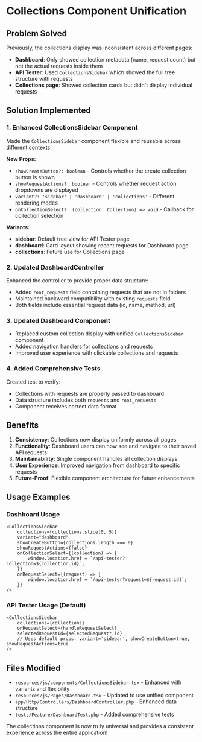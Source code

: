 # Collections Component Unification

## Problem Solved
Previously, the collections display was inconsistent across different pages:
- **Dashboard**: Only showed collection metadata (name, request count) but not the actual requests inside them
- **API Tester**: Used `CollectionsSidebar` which showed the full tree structure with requests  
- **Collections page**: Showed collection cards but didn't display individual requests

## Solution Implemented

### 1. Enhanced CollectionsSidebar Component
Made the `CollectionsSidebar` component flexible and reusable across different contexts:

**New Props:**
- `showCreateButton?: boolean` - Controls whether the create collection button is shown
- `showRequestActions?: boolean` - Controls whether request action dropdowns are displayed
- `variant?: 'sidebar' | 'dashboard' | 'collections'` - Different rendering modes
- `onCollectionSelect?: (collection: Collection) => void` - Callback for collection selection

**Variants:**
- **sidebar**: Default tree view for API Tester page
- **dashboard**: Card layout showing recent requests for Dashboard page
- **collections**: Future use for Collections page

### 2. Updated DashboardController  
Enhanced the controller to provide proper data structure:
- Added `root_requests` field containing requests that are not in folders
- Maintained backward compatibility with existing `requests` field
- Both fields include essential request data (id, name, method, url)

### 3. Updated Dashboard Component
- Replaced custom collection display with unified `CollectionsSidebar` component
- Added navigation handlers for collections and requests
- Improved user experience with clickable collections and requests

### 4. Added Comprehensive Tests
Created test to verify:
- Collections with requests are properly passed to dashboard
- Data structure includes both `requests` and `root_requests`
- Component receives correct data format

## Benefits
1. **Consistency**: Collections now display uniformly across all pages
2. **Functionality**: Dashboard users can now see and navigate to their saved API requests
3. **Maintainability**: Single component handles all collection displays
4. **User Experience**: Improved navigation from dashboard to specific requests
5. **Future-Proof**: Flexible component architecture for future enhancements

## Usage Examples

### Dashboard Usage
```tsx
<CollectionsSidebar
    collections={collections.slice(0, 5)}
    variant="dashboard"
    showCreateButton={collections.length === 0}
    showRequestActions={false}
    onCollectionSelect={(collection) => {
        window.location.href = `/api-tester?collection=${collection.id}`;
    }}
    onRequestSelect={(request) => {
        window.location.href = `/api-tester?request=${request.id}`;
    }}
/>
```

### API Tester Usage (Default)
```tsx
<CollectionsSidebar
    collections={collections}
    onRequestSelect={handleRequestSelect}
    selectedRequestId={selectedRequest?.id}
    // Uses default props: variant='sidebar', showCreateButton=true, showRequestActions=true
/>
```

## Files Modified
- `resources/js/components/CollectionsSidebar.tsx` - Enhanced with variants and flexibility
- `resources/js/Pages/Dashboard.tsx` - Updated to use unified component
- `app/Http/Controllers/DashboardController.php` - Enhanced data structure
- `tests/Feature/DashboardTest.php` - Added comprehensive tests

The collections component is now truly universal and provides a consistent experience across the entire application!
